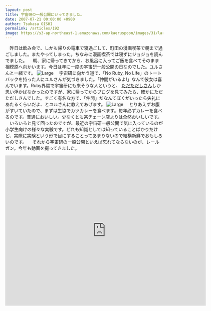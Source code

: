 ```yaml
---
layout: post
title: 宇宙研の一般公開にいってきました。
date: 2007-07-21 00:00:00 +0900
author: Tsukasa OISHI
permalink: /articles/192
image: https://s3-ap-northeast-1.amazonaws.com/kaeruspoon/images/31/large.JPG?1300873538
---
```


　昨日は飲み会で、しかも帰りの電車で寝過ごして、町田の漫画喫茶で朝まで過ごしました。またやってしまった。ちなみに漫画喫茶では寝ずにジョジョを読んでました。
　朝、家に帰ってきてから、お風呂に入ってご飯を食べてそのまま相模原へ向かいます。今日は年に一度の宇宙研一般公開の日なのでした。ユルさんと一緒です。
 ![Large](https://s3-ap-northeast-1.amazonaws.com/kaeruspoon/images/31/large.JPG?1300873538)
　宇宙研に向かう道で、「No Ruby, No Life」のトートバックを持った人にユルさんが気づきました。「仲間がいるよ!」なんて彼女は喜んでいます。Ruby界隈で宇宙研にも来そうな人というと、 [ただただしさん](http://sho.tdiary.net/20070721.html)しか思い浮かばなかったのですが、家に帰ってからブログを見てみたら、確かにただただしさんでした。すごく有名な方で、「仲間」だなんてぼくがいったら失礼にあたるくらいだよ、とユルさんに教えてあげます。
 ![Large](https://s3-ap-northeast-1.amazonaws.com/kaeruspoon/images/32/large.JPG?1300873547)
　とりあえずお腹がすいていたので、まずは生協でカツカレーを食べます。毎年必ずカレーを食べるのです。普通においしい。少なくとも某チェーン店よりは全然おいしいです。
　いろいろと見て回ったのですが、最近の宇宙研一般公開で気に入っているのが小学生向けの様々な実験です。どれも知識としては知っていることばかりだけど、実際に実験という形で目にすることってあまりないので結構新鮮でおもしろいのです。
　それから宇宙研の一般公開といえば忘れてならないのが、レールガン。今年も動画を撮ってきました。

<iframe width="640" height="480" src="https://www.youtube.com/embed/xLO_P4UlUck" frameborder="0" allowfullscreen></iframe>
